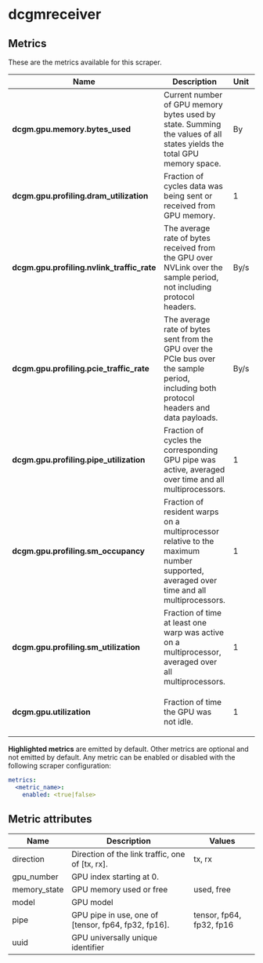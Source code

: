 [comment]: <> (Code generated by mdatagen. DO NOT EDIT.)

# dcgmreceiver

## Metrics

These are the metrics available for this scraper.

| Name | Description | Unit | Type | Attributes |
| ---- | ----------- | ---- | ---- | ---------- |
| **dcgm.gpu.memory.bytes_used** | Current number of GPU memory bytes used by state. Summing the values of all states yields the total GPU memory space. | By | Gauge(Int) | <ul> <li>model</li> <li>gpu_number</li> <li>uuid</li> <li>memory_state</li> </ul> |
| **dcgm.gpu.profiling.dram_utilization** | Fraction of cycles data was being sent or received from GPU memory. | 1 | Gauge(Double) | <ul> <li>model</li> <li>gpu_number</li> <li>uuid</li> </ul> |
| **dcgm.gpu.profiling.nvlink_traffic_rate** | The average rate of bytes received from the GPU over NVLink over the sample period, not including protocol headers. | By/s | Gauge(Int) | <ul> <li>model</li> <li>gpu_number</li> <li>uuid</li> <li>direction</li> </ul> |
| **dcgm.gpu.profiling.pcie_traffic_rate** | The average rate of bytes sent from the GPU over the PCIe bus over the sample period, including both protocol headers and data payloads. | By/s | Gauge(Int) | <ul> <li>model</li> <li>gpu_number</li> <li>uuid</li> <li>direction</li> </ul> |
| **dcgm.gpu.profiling.pipe_utilization** | Fraction of cycles the corresponding GPU pipe was active, averaged over time and all multiprocessors. | 1 | Gauge(Double) | <ul> <li>model</li> <li>gpu_number</li> <li>uuid</li> <li>pipe</li> </ul> |
| **dcgm.gpu.profiling.sm_occupancy** | Fraction of resident warps on a multiprocessor relative to the maximum number supported, averaged over time and all multiprocessors. | 1 | Gauge(Double) | <ul> <li>model</li> <li>gpu_number</li> <li>uuid</li> </ul> |
| **dcgm.gpu.profiling.sm_utilization** | Fraction of time at least one warp was active on a multiprocessor, averaged over all multiprocessors. | 1 | Gauge(Double) | <ul> <li>model</li> <li>gpu_number</li> <li>uuid</li> </ul> |
| **dcgm.gpu.utilization** | Fraction of time the GPU was not idle. | 1 | Gauge(Double) | <ul> <li>model</li> <li>gpu_number</li> <li>uuid</li> </ul> |

**Highlighted metrics** are emitted by default. Other metrics are optional and not emitted by default.
Any metric can be enabled or disabled with the following scraper configuration:

```yaml
metrics:
  <metric_name>:
    enabled: <true|false>
```

## Metric attributes

| Name | Description | Values |
| ---- | ----------- | ------ |
| direction | Direction of the link traffic, one of [tx, rx]. | tx, rx |
| gpu_number | GPU index starting at 0. |  |
| memory_state | GPU memory used or free | used, free |
| model | GPU model |  |
| pipe | GPU pipe in use, one of [tensor, fp64, fp32, fp16]. | tensor, fp64, fp32, fp16 |
| uuid | GPU universally unique identifier |  |
